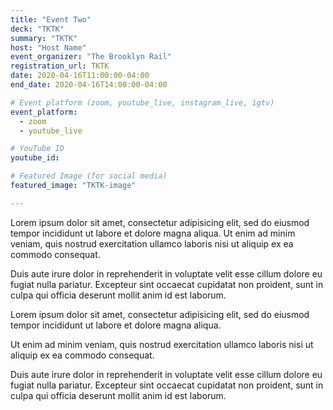 ```yaml
---
title: "Event Two"
deck: "TKTK"
summary: "TKTK"
host: "Host Name"
event_organizer: "The Brooklyn Rail"
registration_url: TKTK
date: 2020-04-16T11:00:00-04:00
end_date: 2020-04-16T14:00:00-04:00

# Event platform (zoom, youtube_live, instagram_live, igtv)
event_platform:
  - zoom
  - youtube_live

# YouTube ID
youtube_id:

# Featured Image (for social media)
featured_image: "TKTK-image"

---
```


Lorem ipsum dolor sit amet, consectetur adipisicing elit, sed do eiusmod tempor incididunt ut labore et dolore magna aliqua. Ut enim ad minim veniam, quis nostrud exercitation ullamco laboris nisi ut aliquip ex ea commodo consequat.

Duis aute irure dolor in reprehenderit in voluptate velit esse cillum dolore eu fugiat nulla pariatur. Excepteur sint occaecat cupidatat non proident, sunt in culpa qui officia deserunt mollit anim id est laborum.

Lorem ipsum dolor sit amet, consectetur adipisicing elit, sed do eiusmod tempor incididunt ut labore et dolore magna aliqua.

Ut enim ad minim veniam, quis nostrud exercitation ullamco laboris nisi ut aliquip ex ea commodo consequat.

Duis aute irure dolor in reprehenderit in voluptate velit esse cillum dolore eu fugiat nulla pariatur. Excepteur sint occaecat cupidatat non proident, sunt in culpa qui officia deserunt mollit anim id est laborum.
